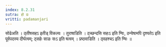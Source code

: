 ```yaml
---
index: 8.2.31
sutra: हो ढः
vritti: padamanjari
---
```


 सोढेअति । ठ्तीषसहऽ इतीड् विकल्पः । तुराषाडिति । ठ्च्छन्दसि सहःऽ इति ण्विः, ठन्येषामपि दृश्यतेऽ इति पूर्वपदस्य दीर्घत्वम्; ठ्सहेः साडः सःऽ इति षत्वम् । प्रष्ठवाडिति । ठ्वहश्चऽ इति ण्विः ॥